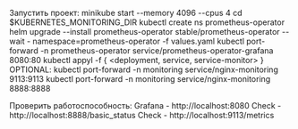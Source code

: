 Запустить проект:
minikube start --memory 4096 --cpus 4
cd $KUBERNETES_MONITORING_DIR
kubectl create ns prometheus-operator
helm upgrade --install prometheus-operator stable/prometheus-operator --wait -
namespace=prometheus-operator -f values.yaml
kubectl port-forward -n prometheus-operator service/prometheus-operator-grafana 8080:80
kubectl appyl -f { <deployment, service, service-monitor> }
OPTIONAL:
kubectl port-forward -n monitoring service/nginx-monitoring 9113:9113
kubectl port-forward -n monitoring service/nginx-monitoring 8888:8888

Проверить работоспособность:
Grafana - http://localhost:8080
Check - http://localhost:8888/basic_status
Check - http://localhost:9113/metrics